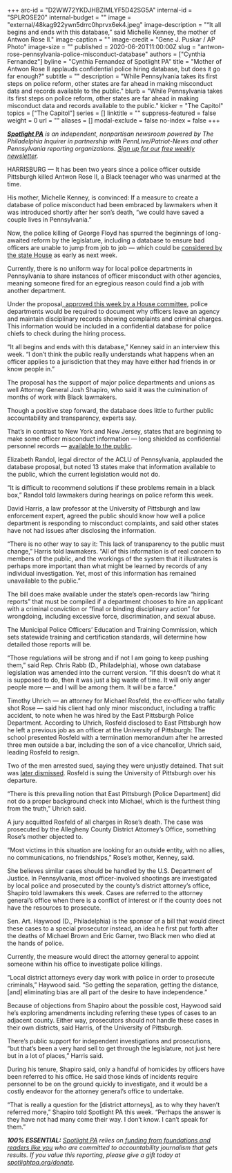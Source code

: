 +++
arc-id = "D2WW72YKDJHBZIMLYF5D42SG5A"
internal-id = "SPLROSE20"
internal-budget = ""
image = "external/48kag922ywn5drrc0hprvx6ek4.jpeg"
image-description = "“It all begins and ends with this database,” said Michelle Kenney, the mother of Antwon Rose II."
image-caption = ""
image-credit = "Gene J. Puskar / AP Photo"
image-size = ""
published = 2020-06-20T11:00:00Z
slug = "antwon-rose-pennsylvania-police-misconduct-database"
authors = ["Cynthia Fernandez"]
byline = "Cynthia Fernandez of Spotlight PA"
title = "Mother of Antwon Rose II applauds confidential police hiring database, but does it go far enough?"
subtitle = ""
description = "While Pennsylvania takes its first steps on police reform, other states are far ahead in making misconduct data and records available to the public."
blurb = "While Pennsylvania takes its first steps on police reform, other states are far ahead in making misconduct data and records available to the public."
kicker = "The Capitol"
topics = ["The Capitol"]
series = []
linktitle = ""
suppress-featured = false
weight = 0
url = ""
aliases = []
modal-exclude = false
no-index = false
+++

<a href="https://www.spotlightpa.org/"><i><b>Spotlight PA</b></i></a><i> is an independent, nonpartisan newsroom powered by The Philadelphia Inquirer in partnership with PennLive/Patriot-News and other Pennsylvania reporting organizations. </i><a href="https://www.spotlightpa.org/newsletters"><i>Sign up for our free weekly newsletter</i></a><i>.</i>

HARRISBURG — It has been two years since a police officer outside Pittsburgh killed Antwon Rose II, a Black teenager who was unarmed at the time.

His mother, Michelle Kenney, is convinced: If a measure to create a database of police misconduct had been embraced by lawmakers when it was introduced shortly after her son’s death, “we could have saved a couple lives in Pennsylvania.”

Now, the police killing of George Floyd has spurred the beginnings of long-awaited reform by the legislature, including a database to ensure bad officers are unable to jump from job to job — which could be <a href="https://www.spotlightpa.org/news/2020/06/pennsylvania-police-misconduct-database-george-floyd/" target=_blank>considered by the state House</a> as early as next week.

Currently, there is no uniform way for local police departments in Pennsylvania to share instances of officer misconduct with other agencies, meaning someone fired for an egregious reason could find a job with another department.

Under the proposal,<a href="https://www.spotlightpa.org/news/2020/06/pennsylvania-police-misconduct-database-george-floyd/"> approved this week by a House committee</a>, police departments would be required to document why officers leave an agency and maintain disciplinary records showing complaints and criminal charges. This information would be included in a confidential database for police chiefs to check during the hiring process.

“It all begins and ends with this database,” Kenney said in an interview this week. “I don’t think the public really understands what happens when an officer applies to a jurisdiction that they may have either had friends in or know people in.”

<script src="https://www.spotlightpa.org/embed.js" async></script><div data-spl-embed-version="1" data-spl-src="https://www.spotlightpa.org/embeds/donate/"></div>

The proposal has the support of major police departments and unions as well Attorney General Josh Shapiro, who said it was the culmination of months of work with Black lawmakers.

Though a positive step forward, the database does little to further public accountability and transparency, experts say.

That’s in contrast to New York and New Jersey, states that are beginning to make some officer misconduct information — long shielded as confidential personnel records — <a href="https://www.spotlightpa.org/news/2020/06/pennsylvania-police-misconduct-database-george-floyd/">available to the public</a>.

Elizabeth Randol, legal director of the ACLU of Pennsylvania, applauded the database proposal, but noted 13 states make that information available to the public, which the current legislation would not do.

“It is difficult to recommend solutions if these problems remain in a black box,” Randol told lawmakers during hearings on police reform this week.

David Harris, a law professor at the University of Pittsburgh and law enforcement expert, agreed the public should know how well a police department is responding to misconduct complaints, and said other states have not had issues after disclosing the information.

“There is no other way to say it: This lack of transparency to the public must change,” Harris told lawmakers. “All of this information is of real concern to members of the public, and the workings of the system that it illustrates is perhaps more important than what might be learned by records of any individual investigation. Yet, most of this information has remained unavailable to the public.”

The bill does make available under the state’s open-records law “hiring reports” that must be compiled if a department chooses to hire an applicant with a criminal conviction or “final or binding disciplinary action” for wrongdoing, including excessive force, discrimination, and sexual abuse.

The Municipal Police Officers’ Education and Training Commission, which sets statewide training and certification standards, will determine how detailed those reports will be.

“Those regulations will be strong and if not I am going to keep pushing them,” said Rep. Chris Rabb (D., Philadelphia), whose own database legislation was amended into the current version. “If this doesn’t do what it is supposed to do, then it was just a big waste of time. It will only anger people more — and I will be among them. It will be a farce.”

Timothy Uhrich — an attorney for Michael Rosfeld, the ex-officer who fatally shot Rose — said his client had only minor misconduct, including a traffic accident, to note when he was hired by the East Pittsburgh Police Department. According to Uhrich, Rosfeld disclosed to East Pittsburgh how he left a previous job as an officer at the University of Pittsburgh: The school presented Rosfeld with a termination memorandum after he arrested three men outside a bar, including the son of a vice chancellor, Uhrich said, leading Rosfeld to resign.

Two of the men arrested sued, saying they were unjustly detained. That suit was <a href="https://www.post-gazette.com/local/city/2018/12/06/michael-rosfeld-lawsuit-east-pittsburgh-police-antwon-rose-pitt-dismissed-civil-rights/stories/201812060153">later dismissed</a>. Rosfeld is suing the University of Pittsburgh over his departure.&nbsp;

“There is this prevailing notion that East Pittsburgh [Police Department] did not do a proper background check into Michael, which is the furthest thing from the truth,” Uhrich said.&nbsp;

A jury acquitted Rosfeld of all charges in Rose’s death. The case was prosecuted by the Allegheny County District Attorney’s Office, something Rose’s mother objected to.&nbsp;

“Most victims in this situation are looking for an outside entity, with no allies, no communications, no friendships,” Rose’s mother, Kenney, said.

She believes similar cases should be handled by the U.S. Department of Justice. In Pennsylvania, most officer-involved shootings are investigated by local police and prosecuted by the county’s district attorney’s office, Shapiro told lawmakers this week. Cases are referred to the attorney general’s office when there is a conflict of interest or if the county does not have the resources to prosecute.

Sen. Art. Haywood (D., Philadelphia) is the sponsor of a bill that would direct these cases to a special prosecutor instead, an idea he first put forth after the deaths of Michael Brown and Eric Garner, two Black men who died at the hands of police.

Currently, the measure would direct the attorney general to appoint someone within his office to investigate police killings.

“Local district attorneys every day work with police in order to prosecute criminals,” Haywood said. “So getting the separation, getting the distance, [and] eliminating bias are all part of the desire to have independence.”&nbsp;&nbsp;

<script src="https://www.spotlightpa.org/embed.js" async></script><div data-spl-embed-version="1" data-spl-src="https://www.spotlightpa.org/embeds/newsletter/"></div>


Because of objections from Shapiro about the possible cost, Haywood said he’s exploring amendments including referring these types of cases to an adjacent county. Either way, prosecutors should not handle these cases in their own districts, said Harris, of the University of Pittsburgh.

There’s public support for independent investigations and prosecutions, “but that’s been a very hard sell to get through the legislature, not just here but in a lot of places,” Harris said.

During his tenure, Shapiro said, only a handful of homicides by officers have been referred to his office. He said those kinds of incidents require personnel to be on the ground quickly to investigate, and it would be a costly endeavor for the attorney general’s office to undertake.&nbsp;&nbsp;

“That is really a question for the [district attorneys], as to why they haven’t referred more,” Shapiro told Spotlight PA this week. “Perhaps the answer is they have not had many come their way. I don’t know. I can’t speak for them.” 

<i><b>100% ESSENTIAL:</b></i> <a href="https://www.spotlightpa.org/"><i>Spotlight PA</i></a><i> relies on</i><a href="https://www.spotlightpa.org/support"><i> funding from foundations and readers like you</i></a><i> who are committed to accountability journalism that gets results. If you value this reporting, please give a gift today at </i><a href="http://spotlightpa.org/donate"><i>spotlightpa.org/donate</i></a><i>.</i>

<script src="https://www.spotlightpa.org/embed.js" async></script><div data-spl-embed-version="1" data-spl-src="https://www.spotlightpa.org/embeds/tips/?tip_text=Do%20you%20have%20a%20tip%20about%20%3Cb%3Ecriminal%20justice%20or%20law%20enforcement%3C%2Fb%3E%20in%20Pennsylvania%3F%20Tell%20us%20below."></div>
